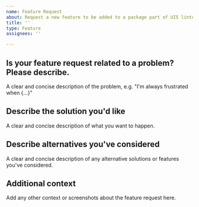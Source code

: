 ```yaml
---
name: Feature Request
about: Request a new feature to be added to a package part of UI5 linter
title: ''
type: Feature
assignees: ''

---
```


<!--
Hey there 👋 Please also have a look at our guidelines on feature requests:
https://github.com/UI5/linter/blob/main/CONTRIBUTING.md#-feature-requests
-->

## Is your feature request related to a problem? Please describe.

A clear and concise description of the problem, e.g. "I'm always frustrated when {...}"

## Describe the solution you'd like

A clear and concise description of what you want to happen.

## Describe alternatives you've considered

A clear and concise description of any alternative solutions or features you've considered.

## Additional context

Add any other context or screenshots about the feature request here.
